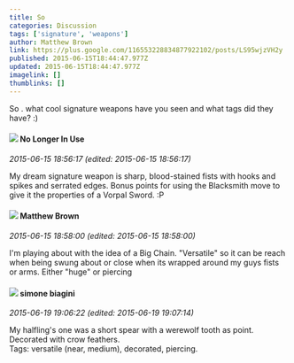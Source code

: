 ```yaml
---
title: So 
categories: Discussion
tags: ['signature', 'weapons']
author: Matthew Brown
link: https://plus.google.com/116553228834877922102/posts/LS95wjzVH2y
published: 2015-06-15T18:44:47.977Z
updated: 2015-06-15T18:44:47.977Z
imagelink: []
thumblinks: []
---
```


So . what cool signature weapons have you seen and what tags did they have? :)
<div id='comment z13lfpeiclbxxf5vo22edtg4dtzfjzbzk04'>
  <h4><img src='{{site.baseurl}}//images/avatars/101654255682027575761_photo.jpg'> No Longer In Use</h4>
      <p><cite>2015-06-15 18:56:17 (edited: 2015-06-15 18:56:17)</cite></p>
        <p>My dream signature weapon is sharp, blood-stained fists with hooks and spikes and serrated edges. Bonus points for using the Blacksmith move to give it the properties of a Vorpal Sword. :P</p>
</div>
        

<div id='comment z13lfpeiclbxxf5vo22edtg4dtzfjzbzk04'>
  <h4><img src='{{site.baseurl}}//images/avatars/116553228834877922102_photo.jpg'> Matthew Brown</h4>
      <p><cite>2015-06-15 18:58:00 (edited: 2015-06-15 18:58:00)</cite></p>
        <p>I&#39;m playing about with the idea of a Big Chain. &quot;Versatile&quot; so it can be reach when being swung about or close when its wrapped around my guys fists or arms.  Either &quot;huge&quot; or piercing</p>
</div>
        

<div id='comment z13lfpeiclbxxf5vo22edtg4dtzfjzbzk04'>
  <h4><img src='{{site.baseurl}}//images/avatars/110406841978593276800_photo.jpg'> simone biagini</h4>
      <p><cite>2015-06-19 19:06:22 (edited: 2015-06-19 19:07:14)</cite></p>
        <p>My halfling&#39;s one was a short spear with a werewolf tooth as point. Decorated with crow feathers.<br />Tags: versatile (near, medium), decorated, piercing.</p>
</div>
        